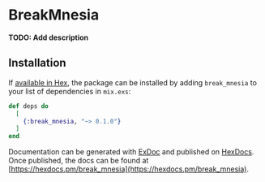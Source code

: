 # BreakMnesia

**TODO: Add description**

## Installation

If [available in Hex](https://hex.pm/docs/publish), the package can be installed
by adding `break_mnesia` to your list of dependencies in `mix.exs`:

```elixir
def deps do
  [
    {:break_mnesia, "~> 0.1.0"}
  ]
end
```

Documentation can be generated with [ExDoc](https://github.com/elixir-lang/ex_doc)
and published on [HexDocs](https://hexdocs.pm). Once published, the docs can
be found at [https://hexdocs.pm/break_mnesia](https://hexdocs.pm/break_mnesia).

